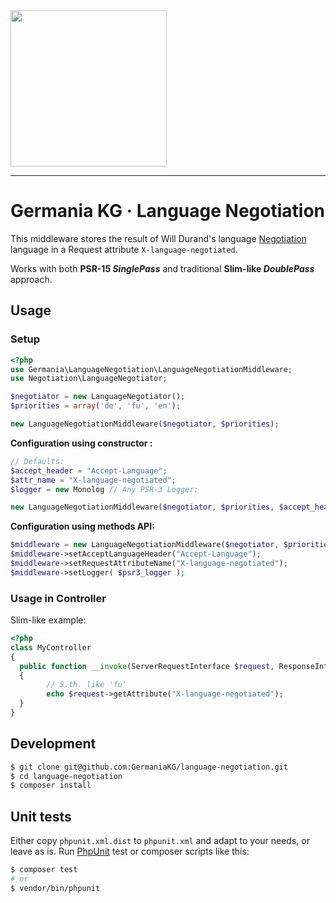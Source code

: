 <img src="https://static.germania-kg.com/logos/ga-logo-2016-web.svgz" width="250px">

------



# Germania KG · Language Negotiation

This middleware stores the result of Will Durand's language [Negotiation](https://github.com/willdurand/Negotiation) language in a Request attribute `X-language-negotiated`. 

Works with both **PSR-15 *SinglePass*** and traditional **Slim-like *DoublePass*** approach.

## Usage

### Setup

```php
<?php
use Germania\LanguageNegotiation\LanguageNegotiationMiddleware;
use Negotiation\LanguageNegotiator;

$negotiator = new LanguageNegotiator();  
$priorities = array('de', 'fu', 'en');

new LanguageNegotiationMiddleware($negotiator, $priorities);
```

**Configuration using constructor :**

```php
// Defaults:
$accept_header = "Accept-Language";
$attr_name = "X-language-negotiated";
$logger = new Monolog // Any PSR-3 Logger; 

new LanguageNegotiationMiddleware($negotiator, $priorities, $accept_header, $attr_name, $logger);
```

**Configuration using methods API:**

```php
$middleware = new LanguageNegotiationMiddleware($negotiator, $priorities);
$middleware->setAcceptLanguageHeader("Accept-Language");
$middleware->setRequestAttributeName("X-language-negotiated");
$middleware->setLogger( $psr3_logger );
```



### Usage in Controller

Slim-like example:

```php
<?php
class MyController
{
  public function __invoke(ServerRequestInterface $request, ResponseInterface $response, $args)
  {
    	// S.th. like 'fu'
    	echo $request->getAttribute("X-language-negotiated");
  }
}
```



## Development

```bash
$ git clone git@github.com:GermaniaKG/language-negotiation.git
$ cd language-negotiation
$ composer install
```



## Unit tests

Either copy `phpunit.xml.dist` to `phpunit.xml` and adapt to your needs, or leave as is. Run [PhpUnit](https://phpunit.de/) test or composer scripts like this:

```bash
$ composer test
# or
$ vendor/bin/phpunit
```

